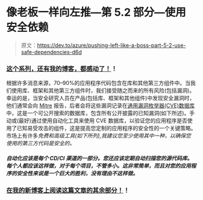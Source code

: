 # 像老板一样向左推—第 5.2 部分—使用安全依赖

> 原文：<https://dev.to/azure/pushing-left-like-a-boss-part-5-2-use-safe-dependencies-d6d>

### [这个系列，还有我的博客，都感动了！](https://wehackpurple.com/5-2-safe-dependencies/)！

根据许多消息来源，70–90%的应用程序代码包含在库和其他第三方组件中。当我们使用库、框架和其他第三方组件时，我们接受随之而来的所有风险(包括漏洞)。幸运的是，当安全研究人员在产品(包括库、框架和其他组件)中发现安全漏洞时，他们通常会向 [Mitre](https://www.mitre.org) 报告，后者会将这些漏洞记录在[通用漏洞枚举器(CVE)数据库](https://cve.mitre.org)中，这是一个可公开搜索的数据库，包含所有公开披露的已知漏洞(如下所述)。手动或(最好)通过使用自动化工具来使用 CVE 数据库，以验证您的应用程序是否使用了已知易受攻击的组件，这是提高您定制的应用程序的安全性的一个关键策略。市场上有许多*免费和高级工具(如下所列),我建议您至少使用其中一种，以确保您使用的第三方代码是安全的。*

#### 

##### 自动化应该是每个 CD/CI 渠道的一部分。您还应该定期自动扫描您的源代码库。每个人都应该这样做，对于每个项目，不管多小。这非常简单，而且对您的应用程序的安全性来说是一个巨大的胜利，没有理由不这样做。

#### 

### [在我的新博客上阅读这篇文章的其余部分！](https://wehackpurple.com/5-2-safe-dependencies/)！